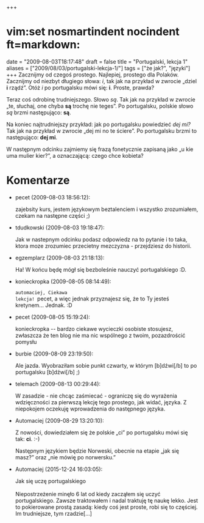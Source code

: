 +++
# vim:set nosmartindent nocindent ft=markdown:
date = "2009-08-03T18:17:48"
draft = false
title = "Portugalski, lekcja 1"
aliases = ["2009/08/03/portugalski-lekcja-1/"]
tags = ["że jak?", "języki"]
+++
Zacznijmy od czegoś prostego. Najlepiej, prostego dla Polaków. Zacznijmy od
niezbyt długiego słowa: _i_, tak jak na przykład w zwrocie „dziel **i**
rządź”. Otóż _i_ po portugalsku mówi się: **i**. Proste, prawda?

Teraz coś odrobinę trudniejszego. Słowo _są_. Tak jak na przykład w zwrocie
„te, słuchaj, one chyba **są** trochę nie teges”. Po portugalsku, polskie
słowo _są_ brzmi następująco: **są**.

Na koniec najtrudniejszy przykład: jak po portugalsku powiedzieć _dej mi?_ Tak
jak na przykład w zwrocie „dej mi no te ściere”. Po portugalsku brzmi to
następująco: **dej mi**.

W następnym odcinku zajmiemy się frazą fonetycznie zapisaną jako „u kie uma
mulier kier?”, a oznaczającą: czego chce kobieta?

<!--more-->

# Komentarze

* pecet (2009-08-03 18:56:12): <p>zajebsity kurs, jestem językowym beztalenciem
  i wszystko zrozumiałem, czekam na następne części ;)</p>
* tdudkowski (2009-08-03 19:18:47): <p>Jak w nastepnym odcinku podasz odpowiedz
  na to pytanie i to taka, ktora moze zrozumiec przecietny mezczyzna -
  przejdziesz do historii.</p>
* egzemplarz (2009-08-03 21:18:13): <p>Ha! W końcu będę mógł się bezboleśnie
  nauczyć portugalskiego :D.</p>
* konieckropka (2009-08-05 08:14:49): <p><code>automaciej, Ciekawa lekcja!
  </code>pecet, a więc jednak przyznajesz się, że to Ty jesteś kretynem...
  Jednak. :D</p>
* pecet (2009-08-05 15:19:24): <p>konieckropka -- bardzo ciekawe wycieczki
  osobiste stosujesz, zwłaszcza że ten blog nie ma nic wspólnego z twoim,
  pozazdrościć pomysłu</p>
* burbie (2009-08-09 23:19:50): <p>Ale jazda. Wyobraziłam sobie punkt czwarty, w
  którym [b]dźwi[/b] to po portugalsku [b]dźwi[/b] ;)</p>
* telemach (2009-08-13 00:29:44): <p>W zasadzie - nie chcąc zaśmiecać -
  ograniczę się do wyrażenia wdzięczności za pierwszą lekcję tego prostego, jak
  widać, języka. Z niepokojem oczekuję wprowadzenia do następnego języka.</p>
* Automaciej (2009-08-29 13:20:10): <p>Z nowości, dowiedziałem się że polskie
  „ci” po portugalsku mówi się tak: <strong>ci</strong>. :-)</p>  <p>Następnym
  językiem będzie Norweski, obecnie na etapie „jak się masz?” oraz „nie mówię po
  norwersku.”</p>
* Automaciej (2015-12-24 16:03:05): <p>Jak się uczę portugalskiego<br /><br
  />Niepostrzeżenie minęło 6 lat od kiedy zacząłem się uczyć portugalskiego.
  Zawsze traktowałem i nadal traktuję tę naukę lekko. Jest to pokierowane prostą
  zasadą: kiedy coś jest proste, robi się to częściej. Im trudniejsze, tym
  rzadzie[...]</p>
